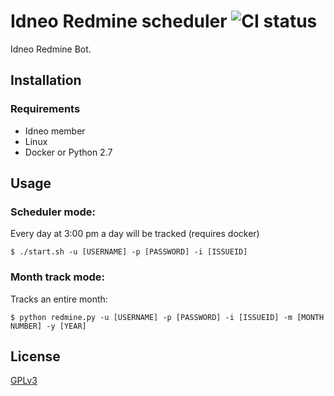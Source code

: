 # Idneo Redmine scheduler ![CI status](https://img.shields.io/badge/build-passing-brightgreen.svg)

Idneo Redmine Bot.

## Installation

### Requirements
* Idneo member
* Linux
* Docker or Python 2.7


## Usage
### Scheduler mode:
Every day at 3:00 pm a day will be tracked (requires docker)

`$ ./start.sh -u [USERNAME] -p [PASSWORD] -i [ISSUEID]`

### Month track mode:

Tracks an entire month:

`$ python redmine.py -u [USERNAME] -p [PASSWORD] -i [ISSUEID] -m [MONTH NUMBER] -y [YEAR]`




## License
[GPLv3](https://choosealicense.com/licenses/gpl-3.0/)